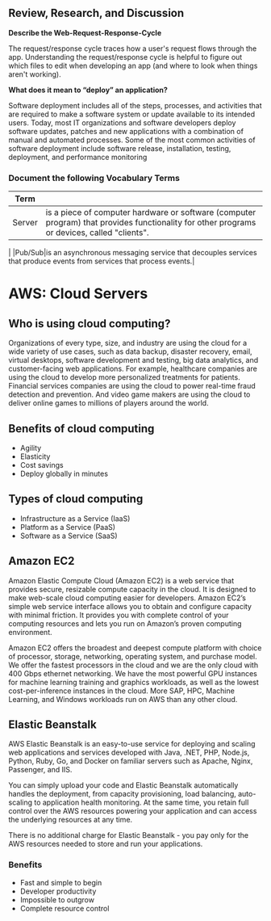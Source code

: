 


## Review, Research, and Discussion


**Describe the Web-Request-Response-Cycle**

The request/response cycle traces how a user's request flows through the app. Understanding the request/response cycle is helpful to figure out which files to edit when developing an app (and where to look when things aren't working).


**What does it mean to “deploy” an application?**

Software deployment includes all of the steps, processes, and activities that are required to make a software system or update available to its intended users. Today, most IT organizations and software developers deploy software updates, patches and new applications with a combination of manual and automated processes. Some of the most common activities of software deployment include software release, installation, testing, deployment, and performance monitoring

### **Document the following Vocabulary Terms**


|Term||
|---|---|
|Server| is a piece of computer hardware or software (computer program) that provides functionality for other programs or devices, called "clients".
|
|Pub/Sub|is an asynchronous messaging service that decouples services that produce events from services that process events.|















# AWS: Cloud Servers

## Who is using cloud computing?
Organizations of every type, size, and industry are using the cloud for a wide variety of use cases, such as data backup, disaster recovery, email, virtual desktops, software development and testing, big data analytics, and customer-facing web applications. For example, healthcare companies are using the cloud to develop more personalized treatments for patients. Financial services companies are using the cloud to power real-time fraud detection and prevention. And video game makers are using the cloud to deliver online games to millions of players around the world.

## Benefits of cloud computing

* Agility
* Elasticity
* Cost savings
* Deploy globally in minutes

## Types of cloud computing

* Infrastructure as a Service (IaaS)
* Platform as a Service (PaaS)
* Software as a Service (SaaS)


## Amazon EC2


Amazon Elastic Compute Cloud (Amazon EC2) is a web service that provides secure, resizable compute capacity in the cloud. It is designed to make web-scale cloud computing easier for developers. Amazon EC2’s simple web service interface allows you to obtain and configure capacity with minimal friction. It provides you with complete control of your computing resources and lets you run on Amazon’s proven computing environment.

Amazon EC2 offers the broadest and deepest compute platform with choice of processor, storage, networking, operating system, and purchase model. We offer the fastest processors in the cloud and we are the only cloud with 400 Gbps ethernet networking. We have the most powerful GPU instances for machine learning training and graphics workloads, as well as the lowest cost-per-inference instances in the cloud. More SAP, HPC, Machine Learning, and Windows workloads run on AWS than any other cloud.

## Elastic Beanstalk

AWS Elastic Beanstalk is an easy-to-use service for deploying and scaling web applications and services developed with Java, .NET, PHP, Node.js, Python, Ruby, Go, and Docker on familiar servers such as Apache, Nginx, Passenger, and IIS.

You can simply upload your code and Elastic Beanstalk automatically handles the deployment, from capacity provisioning, load balancing, auto-scaling to application health monitoring. At the same time, you retain full control over the AWS resources powering your application and can access the underlying resources at any time.

There is no additional charge for Elastic Beanstalk - you pay only for the AWS resources needed to store and run your applications.

### **Benefits**

* Fast and simple to begin
* Developer productivity
* Impossible to outgrow
* Complete resource control
